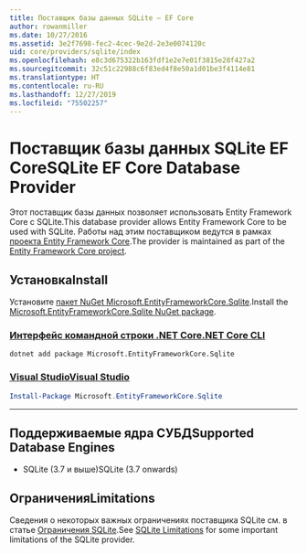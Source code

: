 ```yaml
---
title: Поставщик базы данных SQLite — EF Core
author: rowanmiller
ms.date: 10/27/2016
ms.assetid: 3e2f7698-fec2-4cec-9e2d-2e3e0074120c
uid: core/providers/sqlite/index
ms.openlocfilehash: e8c3d675322b163fdf1e2e7e01f3815e28f427a2
ms.sourcegitcommit: 32c51c22988c6f83ed4f8e50a1d01be3f4114e81
ms.translationtype: HT
ms.contentlocale: ru-RU
ms.lasthandoff: 12/27/2019
ms.locfileid: "75502257"
---
```

# <a name="sqlite-ef-core-database-provider"></a><span data-ttu-id="3d40f-102">Поставщик базы данных SQLite EF Core</span><span class="sxs-lookup"><span data-stu-id="3d40f-102">SQLite EF Core Database Provider</span></span>

<span data-ttu-id="3d40f-103">Этот поставщик базы данных позволяет использовать Entity Framework Core с SQLite.</span><span class="sxs-lookup"><span data-stu-id="3d40f-103">This database provider allows Entity Framework Core to be used with SQLite.</span></span> <span data-ttu-id="3d40f-104">Работы над этим поставщиком ведутся в рамках [проекта Entity Framework Core](https://github.com/aspnet/EntityFrameworkCore).</span><span class="sxs-lookup"><span data-stu-id="3d40f-104">The provider is maintained as part of the [Entity Framework Core project](https://github.com/aspnet/EntityFrameworkCore).</span></span>

## <a name="install"></a><span data-ttu-id="3d40f-105">Установка</span><span class="sxs-lookup"><span data-stu-id="3d40f-105">Install</span></span>

<span data-ttu-id="3d40f-106">Установите [пакет NuGet Microsoft.EntityFrameworkCore.Sqlite](https://www.nuget.org/packages/Microsoft.EntityFrameworkCore.Sqlite/).</span><span class="sxs-lookup"><span data-stu-id="3d40f-106">Install the [Microsoft.EntityFrameworkCore.Sqlite NuGet package](https://www.nuget.org/packages/Microsoft.EntityFrameworkCore.Sqlite/).</span></span>

### <a name="net-core-clitabdotnet-core-cli"></a>[<span data-ttu-id="3d40f-107">Интерфейс командной строки .NET Core</span><span class="sxs-lookup"><span data-stu-id="3d40f-107">.NET Core CLI</span></span>](#tab/dotnet-core-cli)

```dotnetcli
dotnet add package Microsoft.EntityFrameworkCore.Sqlite
```

### <a name="visual-studiotabvs"></a>[<span data-ttu-id="3d40f-108">Visual Studio</span><span class="sxs-lookup"><span data-stu-id="3d40f-108">Visual Studio</span></span>](#tab/vs)

``` powershell
Install-Package Microsoft.EntityFrameworkCore.Sqlite
```

***

## <a name="supported-database-engines"></a><span data-ttu-id="3d40f-109">Поддерживаемые ядра СУБД</span><span class="sxs-lookup"><span data-stu-id="3d40f-109">Supported Database Engines</span></span>

* <span data-ttu-id="3d40f-110">SQLite (3.7 и выше)</span><span class="sxs-lookup"><span data-stu-id="3d40f-110">SQLite (3.7 onwards)</span></span>

## <a name="limitations"></a><span data-ttu-id="3d40f-111">Ограничения</span><span class="sxs-lookup"><span data-stu-id="3d40f-111">Limitations</span></span>

<span data-ttu-id="3d40f-112">Сведения о некоторых важных ограничениях поставщика SQLite см. в статье [Ограничения SQLite](limitations.md).</span><span class="sxs-lookup"><span data-stu-id="3d40f-112">See [SQLite Limitations](limitations.md) for some important limitations of the SQLite provider.</span></span>

